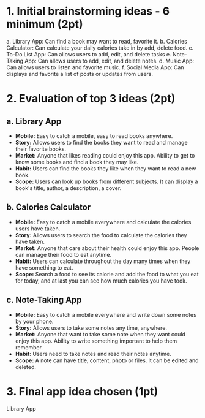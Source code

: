 # 1. Initial brainstorming ideas - 6 minimum (2pt)
a. Library App: Can find a book may want to read, favorite it.
b. Calories Calculator: Can calculate your daily calories take in by add, delete food.
c. To-Do List App: Can allows users to add, edit, and delete tasks
e. Note-Taking App: Can allows users to add, edit, and delete notes.
d. Music App: Can allows users to listen and favorite music.
f. Social Media App: Can displays and favorite a list of posts or updates from users.

# 2. Evaluation of top 3 ideas (2pt)
## a. Library App
- **Mobile:** Easy to catch a mobile, easy to read books anywhere.
- **Story:** Allows users to find the books they want to read and manage their favorite books.
- **Market:** Anyone that likes reading could enjoy this app. Ability to get to know some books and find a book they may like.
- **Habit:** Users can find the books they like when they want to read a new book.
- **Scope:** Users can look up books from different subjects. It can display a book's title, author, a description, a cover.

## b. Calories Calculator
- **Mobile:**  Easy to catch a mobile everywhere and calculate the calories users have taken.
- **Story:** Allows users to search the food to calculate the calories they have taken.
- **Market:** Anyone that care about their health could enjoy this app. People can manage their food to eat anytime.
- **Habit:** Users can calculate throughout the day many times when they have something to eat.
- **Scope:** Search a food to see its calorie and add the food to what you eat for today, and at last you can see how much calories you have took.

## c. Note-Taking App
- **Mobile:** Easy to catch a mobile everywhere and write down some notes by your phone.
- **Story:** Allows users to take some notes any time, anywhere.
- **Market:** Anyone that want to take some note when they want could enjoy this app. Ability to write something important to help them remember.
- **Habit:** Users need to take notes and read their notes anytime. 
- **Scope:** A note can have title, content, photo or files. it can be edited and deleted.



# 3. Final app idea chosen (1pt)

Library App